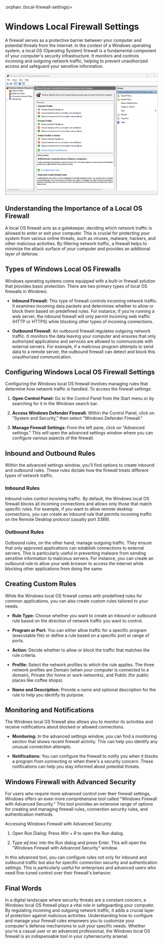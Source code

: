 :orphan:
(local-firewall-settings)=

# Windows Local Firewall Settings

A firewall serves as a protective barrier between your computer and potential threats from the internet. In the context of a Windows operating system, a local OS (Operating System) firewall is a fundamental component of your computer's security infrastructure. It monitors and controls incoming and outgoing network traffic, helping to prevent unauthorized access and safeguard your sensitive information.

<img src="images/firewall.png" alt="Windows Defender Firewall" height="400"/></br>

## Understanding the Importance of a Local OS Firewall

A local OS firewall acts as a gatekeeper, deciding which network traffic is allowed to enter or exit your computer. This is crucial for protecting your system from various online threats, such as viruses, malware, hackers, and other malicious activities. By filtering network traffic, a firewall helps to minimize the attack surface of your computer and provides an additional layer of defense.

## Types of Windows Local OS Firewalls

Windows operating systems come equipped with a built-in firewall solution that provides basic protection. There are two primary types of local OS firewalls in Windows:

- **Inbound Firewall:** This type of firewall controls incoming network traffic. It examines incoming data packets and determines whether to allow or block them based on predefined rules. For instance, if you're running a web server, the inbound firewall will only permit incoming web traffic (HTTP or HTTPS) while blocking other types of incoming connections.

- **Outbound Firewall:** An outbound firewall regulates outgoing network traffic. It monitors the data leaving your computer and ensures that only authorized applications and services are allowed to communicate with external servers. For example, if a malicious program attempts to send data to a remote server, the outbound firewall can detect and block this unauthorized communication.

## Configuring Windows Local OS Firewall Settings

Configuring the Windows local OS firewall involves managing rules that determine how network traffic is handled. To access the firewall settings:

1. **Open Control Panel:** Go to the Control Panel from the Start menu or by searching for it in the Windows search bar.

2. **Access Windows Defender Firewall:** Within the Control Panel, click on "System and Security," then select "Windows Defender Firewall."

3. **Manage Firewall Settings:** From the left pane, click on "Advanced settings." This will open the advanced settings window where you can configure various aspects of the firewall.

## Inbound and Outbound Rules

Within the advanced settings window, you'll find options to create inbound and outbound rules. These rules dictate how the firewall treats different types of network traffic.

### Inbound Rules

Inbound rules control incoming traffic. By default, the Windows local OS firewall blocks all incoming connections and allows only those that match specific rules. For example, if you want to allow remote desktop connections, you can create an inbound rule that permits incoming traffic on the Remote Desktop protocol (usually port 3389).

### Outbound Rules

Outbound rules, on the other hand, manage outgoing traffic. They ensure that only approved applications can establish connections to external servers. This is particularly useful in preventing malware from sending sensitive information to malicious servers. For instance, you can create an outbound rule to allow your web browser to access the internet while blocking other applications from doing the same.

## Creating Custom Rules

While the Windows local OS firewall comes with predefined rules for common applications, you can also create custom rules tailored to your needs.

- **Rule Type:** Choose whether you want to create an inbound or outbound rule based on the direction of network traffic you want to control.

- **Program or Port:** You can either allow traffic for a specific program (executable file) or define a rule based on a specific port or range of ports.

- **Action:** Decide whether to allow or block the traffic that matches the rule criteria.

- **Profile:** Select the network profiles to which the rule applies. The three network profiles are Domain (when your computer is connected to a domain), Private (for home or work networks), and Public (for public places like coffee shops).

- **Name and Description:** Provide a name and optional description for the rule to help you identify its purpose.

## Monitoring and Notifications

The Windows local OS firewall also allows you to monitor its activities and receive notifications about blocked or allowed connections.

- **Monitoring:** In the advanced settings window, you can find a monitoring section that shows recent firewall activity. This can help you identify any unusual connection attempts.

- **Notifications:** You can configure the firewall to notify you when it blocks a program from connecting or when there's a security concern. These notifications can help you stay informed about potential threats.

## Windows Firewall with Advanced Security

For users who require more advanced control over their firewall settings, Windows offers an even more comprehensive tool called "Windows Firewall with Advanced Security." This tool provides an extensive range of options for creating and managing firewall rules, connection security rules, and authentication methods.

Accessing Windows Firewall with Advanced Security:

1. Open Run Dialog: Press *Win + R* to open the Run dialog.

2. Type *wf.msc* into the Run dialog and press Enter. This will open the "Windows Firewall with Advanced Security" window.

In this advanced tool, you can configure rules not only for inbound and outbound traffic but also for specific connection security and authentication settings. This is particularly useful for enterprises and advanced users who need fine-tuned control over their firewall's behavior.

## Final Words

In a digital landscape where security threats are a constant concern, a Windows local OS firewall plays a vital role in safeguarding your computer. By regulating incoming and outgoing network traffic, it adds a crucial layer of protection against malicious activities. Understanding how to configure and manage your firewall rules empowers you to customize your computer's defense mechanisms to suit your specific needs. Whether you're a casual user or an advanced professional, the Windows local OS firewall is an indispensable tool in your cybersecurity arsenal.